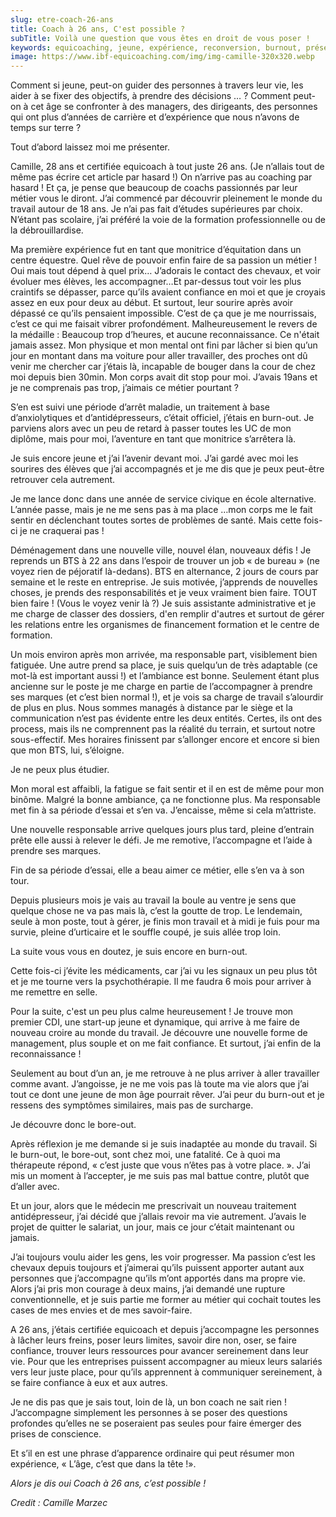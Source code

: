 ```yaml
---
slug: etre-coach-26-ans
title: Coach à 26 ans, C'est possible ?
subTitle: Voilà une question que vous êtes en droit de vous poser !
keywords: equicoaching, jeune, expérience, reconversion, burnout, présentation
image: https://www.ibf-equicoaching.com/img/img-camille-320x320.webp
---
```


Comment si jeune, peut-on guider des personnes à travers leur vie,
les aider à se fixer des objectifs, à prendre des décisions …&nbsp;?
Comment peut-on à cet âge se confronter à des managers, des
dirigeants, des personnes qui ont plus d’années de carrière et
d’expérience que nous n’avons de temps sur terre ?

Tout d’abord laissez moi me présenter.

Camille, 28 ans et certifiée equicoach à tout juste 26 ans. (Je n’allais tout de même pas écrire cet article par
hasard !) On n’arrive pas au coaching par hasard ! Et ça, je pense que beaucoup de coachs passionnés par leur métier
vous le diront. J’ai commencé par découvrir pleinement le monde du travail autour de 18 ans. Je n’ai pas fait d’études
supérieures par choix. N’étant pas scolaire, j’ai préféré la voie de la formation professionnelle ou de la
débrouillardise.

Ma première expérience fut en tant que monitrice d’équitation dans un centre équestre. Quel rêve de pouvoir enfin faire
de sa passion un métier ! Oui mais tout dépend à quel prix… J’adorais le contact des chevaux, et voir évoluer mes
élèves, les accompagner…Et par-dessus tout voir les plus craintifs se dépasser, parce qu’ils avaient confiance en moi et
que je croyais assez en eux pour deux au début. Et surtout, leur sourire après avoir dépassé ce qu’ils pensaient
impossible. C’est de ça que je me nourrissais, c’est ce qui me faisait vibrer profondément. Malheureusement le revers de
la médaille : Beaucoup trop d’heures, et aucune reconnaissance. Ce n'était jamais assez. Mon physique et mon mental ont
fini par lâcher si bien qu’un jour en montant dans ma voiture pour aller travailler, des proches ont dû venir me
chercher car j’étais là, incapable de bouger dans la cour de chez moi depuis bien 30min. Mon corps avait dit stop pour
moi. J’avais 19ans et je ne comprenais pas trop, j’aimais ce métier pourtant ?

S’en est suivi une période d’arrêt maladie, un traitement à base d’anxiolytiques et d’antidépresseurs, c’était officiel,
j’étais en burn-out. Je parviens alors avec un peu de retard à passer toutes les UC de mon diplôme, mais pour moi,
l’aventure en tant que monitrice s’arrêtera là.

Je suis encore jeune et j’ai l’avenir devant moi. J’ai gardé avec moi les sourires des élèves que j’ai accompagnés et je
me dis que je peux peut-être retrouver cela autrement.

Je me lance donc dans une année de service civique en école alternative. L’année passe, mais je ne me sens pas à ma
place …mon corps me le fait sentir en déclenchant toutes sortes de problèmes de santé. Mais cette fois-ci je ne
craquerai pas !

Déménagement dans une nouvelle ville, nouvel élan, nouveaux défis ! Je reprends un BTS à 22 ans dans l’espoir de trouver
un job « de bureau » (ne voyez rien de péjoratif là-dedans). BTS en alternance, 2 jours de cours par semaine et le reste
en entreprise. Je suis motivée, j’apprends de nouvelles choses, je prends des responsabilités et je veux vraiment bien
faire. TOUT bien faire ! (Vous le voyez venir là ?) Je suis assistante administrative et je me charge de classer des
dossiers, d'en remplir d'autres et surtout de gérer les relations entre les organismes de financement formation et le
centre de formation.

Un mois environ après mon arrivée, ma responsable part, visiblement bien fatiguée. Une autre prend sa place, je suis
quelqu’un de très adaptable (ce mot-là est important aussi !) et l’ambiance est bonne. Seulement étant plus ancienne sur
le poste je me charge en partie de l’accompagner à prendre ses marques (et c’est bien normal !), et je vois sa charge de
travail s’alourdir de plus en plus. Nous sommes managés à distance par le siège et la communication n’est pas évidente
entre les deux entités. Certes, ils ont des process, mais ils ne comprennent pas la réalité du terrain, et surtout notre
sous-effectif. Mes horaires finissent par s’allonger encore et encore si bien que mon BTS, lui, s’éloigne.

Je ne peux plus étudier.

Mon moral est affaibli, la fatigue se fait sentir et il en est de même pour mon binôme. Malgré la bonne ambiance, ça ne
fonctionne plus. Ma responsable met fin à sa période d’essai et s’en va. J’encaisse, même si cela m’attriste.

Une nouvelle responsable arrive quelques jours plus tard, pleine d’entrain prête elle aussi à relever le défi. Je me
remotive, l’accompagne et l’aide à prendre ses marques.

Fin de sa période d’essai, elle a beau aimer ce métier, elle s’en va à son tour.

Depuis plusieurs mois je vais au travail la boule au ventre je sens que quelque chose ne va pas mais là, c’est la goutte
de trop. Le lendemain, seule à mon poste, tout à gérer, je finis mon travail et à midi je fuis pour ma survie, pleine
d’urticaire et le souffle coupé, je suis allée trop loin.

La suite vous vous en doutez, je suis encore en burn-out.

Cette fois-ci j’évite les médicaments, car j’ai vu les signaux un peu plus tôt et je me tourne vers la psychothérapie.
Il me faudra 6 mois pour arriver à me remettre en selle.

Pour la suite, c'est un peu plus calme heureusement ! Je trouve mon premier CDI, une start-up jeune et dynamique, qui
arrive à me faire de nouveau croire au monde du travail. Je découvre une nouvelle forme de management, plus souple et on
me fait confiance. Et surtout, j’ai enfin de la reconnaissance !

Seulement au bout d’un an, je me retrouve à ne plus arriver à aller travailler comme avant. J’angoisse, je ne me vois
pas là toute ma vie alors que j’ai tout ce dont une jeune de mon âge pourrait rêver. J’ai peur du burn-out et je ressens
des symptômes similaires, mais pas de surcharge.

Je découvre donc le bore-out.

Après réflexion je me demande si je suis inadaptée au monde du travail. Si le burn-out, le bore-out, sont chez moi, une
fatalité. Ce à quoi ma thérapeute répond, « c’est juste que vous n’êtes pas à votre place. ». J’ai mis un moment à
l’accepter, je me suis pas mal battue contre, plutôt que d’aller avec.

Et un jour, alors que le médecin me prescrivait un nouveau traitement antidépresseur, j’ai décidé que j’allais revoir ma
vie autrement. J’avais le projet de quitter le salariat, un jour, mais ce jour c’était maintenant ou jamais.

J’ai toujours voulu aider les gens, les voir progresser. Ma passion c’est les chevaux depuis toujours et j’aimerai
qu’ils puissent apporter autant aux personnes que j’accompagne qu’ils m’ont apportés dans ma propre vie. Alors j’ai pris
mon courage à deux mains, j’ai demandé une rupture conventionnelle, et je suis partie me former au métier qui cochait
toutes les cases de mes envies et de mes savoir-faire.

A 26 ans, j’étais certifiée equicoach et depuis j’accompagne les personnes à lâcher leurs freins, poser leurs limites,
savoir dire non, oser, se faire confiance, trouver leurs ressources pour avancer sereinement dans leur vie. Pour que les
entreprises puissent accompagner au mieux leurs salariés vers leur juste place, pour qu’ils apprennent à communiquer
sereinement, à se faire confiance à eux et aux autres.

Je ne dis pas que je sais tout, loin de là, un bon coach ne sait rien ! J’accompagne simplement les personnes à se poser
des questions profondes qu’elles ne se poseraient pas seules pour faire émerger des prises de conscience.

Et s’il en est une phrase d’apparence ordinaire qui peut résumer mon expérience, « L’âge, c’est que dans la tête !».

*Alors je dis oui Coach à 26 ans, c’est possible !*

*Credit : Camille Marzec*
